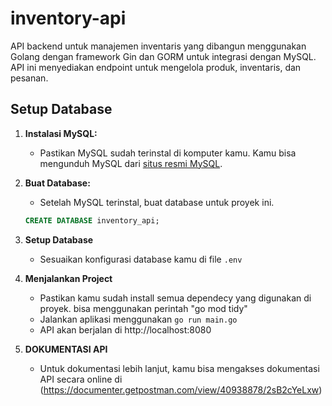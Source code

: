 # inventory-api

API backend untuk manajemen inventaris yang dibangun menggunakan Golang dengan framework Gin dan GORM untuk integrasi dengan MySQL. API ini menyediakan endpoint untuk mengelola produk, inventaris, dan pesanan.

## Setup Database

1. **Instalasi MySQL:**
   - Pastikan MySQL sudah terinstal di komputer kamu. Kamu bisa mengunduh MySQL dari [situs resmi MySQL](https://dev.mysql.com/downloads/installer/).
   
2. **Buat Database:**
   - Setelah MySQL terinstal, buat database untuk proyek ini.
   
   ```sql
   CREATE DATABASE inventory_api;

3. **Setup Database**
   - Sesuaikan konfigurasi database kamu di file `.env`
  
4. **Menjalankan Project**
   - Pastikan kamu sudah install semua dependecy yang digunakan di proyek. bisa menggunakan perintah "go mod tidy"
   - Jalankan aplikasi menggunakan `go run main.go`
   - API akan berjalan di http://localhost:8080


5. **DOKUMENTASI API**
   - Untuk dokumentasi lebih lanjut, kamu bisa mengakses dokumentasi API secara online di (https://documenter.getpostman.com/view/40938878/2sB2cYeLxw)
